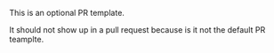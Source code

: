 This is an optional PR template.

It should not show up in a pull request because is it not the default PR teamplte.
